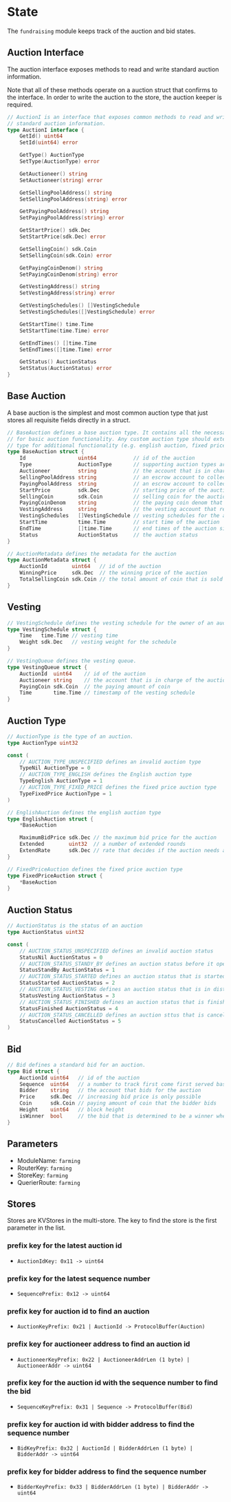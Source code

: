 <!-- order: 2 -->

# State

The `fundraising` module keeps track of the auction and bid states.

## Auction Interface

The auction interface exposes methods to read and write standard auction information.

Note that all of these methods operate on a auction struct that confirms to the interface. In order to write the auction to the store, the auction keeper is required.

```go
// AuctionI is an interface that exposes common methods to read and write
// standard auction information.
type AuctionI interface {
	GetId() uint64
	SetId(uint64) error

	GetType() AuctionType
	SetType(AuctionType) error

	GetAuctioneer() string
	SetAuctioneer(string) error

	GetSellingPoolAddress() string
	SetSellingPoolAddress(string) error

	GetPayingPoolAddress() string
	SetPayingPoolAddress(string) error

	GetStartPrice() sdk.Dec
	SetStartPrice(sdk.Dec) error

	GetSellingCoin() sdk.Coin
	SetSellingCoin(sdk.Coin) error

	GetPayingCoinDenom() string
	SetPayingCoinDenom(string) error

	GetVestingAddress() string
	SetVestingAddress(string) error

	GetVestingSchedules() []VestingSchedule
	SetVestingSchedules([]VestingSchedule) error

	GetStartTime() time.Time
	SetStartTime(time.Time) error

	GetEndTimes() []time.Time
	SetEndTimes([]time.Time) error

	GetStatus() AuctionStatus
	SetStatus(AuctionStatus) error
}
```

## Base Auction

A base auction is the simplest and most common auction type that just stores all requisite fields directly in a struct.

```go
// BaseAuction defines a base auction type. It contains all the necessary fields
// for basic auction functionality. Any custom auction type should extend this
// type for additional functionality (e.g. english auction, fixed price auction).
type BaseAuction struct {
	Id                 uint64            // id of the auction
	Type               AuctionType       // supporting auction types are english and fixed price
	Auctioneer         string            // the account that is in charge of the action
	SellingPoolAddress string            // an escrow account to collect selling tokens for the auction
	PayingPoolAddress  string            // an escrow account to collect paying tokens for the auction
	StartPrice         sdk.Dec           // starting price of the auction
	SellingCoin        sdk.Coin          // selling coin for the auction
	PayingCoinDenom    string            // the paying coin denom that bidders use to bid for
	VestingAddress     string            // the vesting account that releases the paying amount of coins based on the schedules
	VestingSchedules   []VestingSchedule // vesting schedules for the auction
	StartTime          time.Time         // start time of the auction
	EndTime            []time.Time       // end times of the auction since extended round(s) can occur
	Status             AuctionStatus     // the auction status
}

// AuctionMetadata defines the metadata for the auction
type AuctionMetadata struct {
	AuctionId        uint64   // id of the auction
	WinningPrice     sdk.Dec  // the winning price of the auction
	TotalSellingCoin sdk.Coin // the total amount of coin that is sold when the auction is finished
}
```

## Vesting

```go
// VestingSchedule defines the vesting schedule for the owner of an auction.
type VestingSchedule struct {
	Time   time.Time // vesting time
	Weight sdk.Dec   // vesting weight for the schedule
}

// VestingQueue defines the vesting queue.
type VestingQueue struct {
	AuctionId  uint64    // id of the auction
	Auctioneer string    // the account that is in charge of the auction
	PayingCoin sdk.Coin  // the paying amount of coin 
	Time       time.Time // timestamp of the vesting schedule
}
```


## Auction Type

```go
// AuctionType is the type of an auction.
type AuctionType uint32

const (
	// AUCTION_TYPE_UNSPECIFIED defines an invalid auction type
	TypeNil AuctionType = 0
	// AUCTION_TYPE_ENGLISH defines the English auction type
	TypeEnglish AuctionType = 1
	// AUCTION_TYPE_FIXED_PRICE defines the fixed price auction type
	TypeFixedPrice AuctionType = 1
)

// EnglishAuction defines the english auction type 
type EnglishAuction struct {
	*BaseAuction

	MaximumBidPrice sdk.Dec // the maximum bid price for the auction
	Extended        uint32  // a number of extended rounds
	ExtendRate      sdk.Dec // rate that decides if the auction needs another round
}

// FixedPriceAuction defines the fixed price auction type
type FixedPriceAuction struct {
	*BaseAuction
}
```

## Auction Status

```go
// AuctionStatus is the status of an auction
type AuctionStatus uint32

const (
	// AUCTION_STATUS_UNSPECIFIED defines an invalid auction status
	StatusNil AuctionStatus = 0
	// AUCTION_STATUS_STANDY_BY defines an auction status before it opens
	StatusStandBy AuctionStatus = 1
	// AUCTION_STATUS_STARTED defines an auction status that is started
	StatusStarted AuctionStatus = 2
	// AUCTION_STATUS_VESTING defines an auction status that is in distribution based on the vesting schedules
	StatusVesting AuctionStatus = 3
	// AUCTION_STATUS_FINISHED defines an auction status that is finished
	StatusFinished AuctionStatus = 4
	// AUCTION_STATUS_CANCELLED defines an auction sttus that is cancelled
	StatusCancelled AuctionStatus = 5
)
```

## Bid

```go
// Bid defines a standard bid for an auction.
type Bid struct {
	AuctionId uint64   // id of the auction
	Sequence  uint64   // a number to track first come first served based auction type
	Bidder    string   // the account that bids for the auction
	Price     sdk.Dec  // increasing bid price is only possible
	Coin      sdk.Coin // paying amount of coin that the bidder bids
	Height    uint64   // block height
	isWinner  bool     // the bid that is determined to be a winner when an auction ends; default value is false
}
```

## Parameters

- ModuleName: `farming`
- RouterKey: `farming`
- StoreKey: `farming`
- QuerierRoute: `farming`

## Stores

Stores are KVStores in the multi-store. The key to find the store is the first parameter in the list.

### prefix key for the latest auction id

- `AuctionIdKey: 0x11 -> uint64`

### prefix key for the latest sequence number

- `SequencePrefix: 0x12 -> uint64`

### prefix key for auction id to find an auction

- `AuctionKeyPrefix: 0x21 | AuctionId -> ProtocolBuffer(Auction)`

### prefix key for auctioneer address to find an auction id

- `AuctioneerKeyPrefix: 0x22 | AuctioneerAddrLen (1 byte) | AuctioneerAddr -> uint64`

### prefix key for the auction id with the sequence number to find the bid

- `SequenceKeyPrefix: 0x31 | Sequence -> ProtocolBuffer(Bid)`

### prefix key for auction id with bidder address to find the sequence number

- `BidKeyPrefix: 0x32 | AuctionId | BidderAddrLen (1 byte) | BidderAddr -> uint64`

### prefix key for bidder address to find the sequence number

- `BidderKeyPrefix: 0x33 | BidderAddrLen (1 byte) | BidderAddr -> uint64`